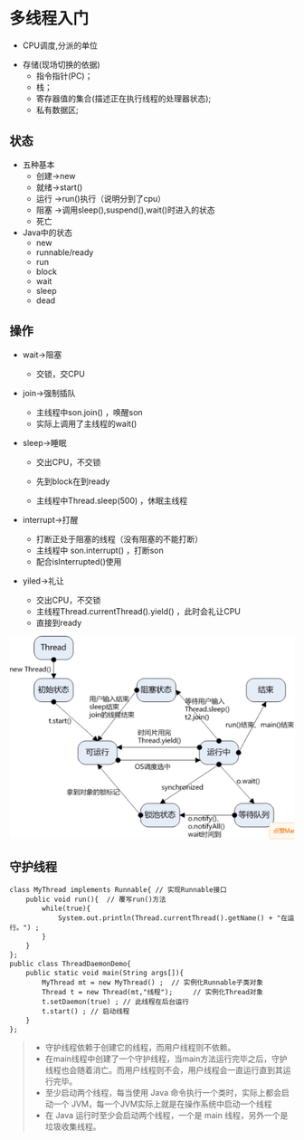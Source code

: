 # 多线程入门

* CPU调度,分派的单位

-  存储(现场切换的依据)
   -  指令指针(PC)；
   -  栈；
   -  寄存器值的集合(描述正在执行线程的处理器状态);
   -  私有数据区;

## 状态

* 五种基本
  * 创建->new
  * 就绪->start()
  * 运行 ->run()执行（说明分到了cpu）
  * 阻塞 ->调用sleep(),suspend(),wait()时进入的状态
  * 死亡
* Java中的状态
  * new
  * runnable/ready
  * run
  * block
  * wait
  * sleep
  * dead

## 操作

* wait->阻塞

  * 交锁，交CPU

* join->强制插队

  * 主线程中son.join() ，唤醒son
  * 实际上调用了主线程的wait()

* sleep->睡眠

  * 交出CPU，不交锁
  * 先到block在到ready

  * 主线程中Thread.sleep(500) ，休眠主线程

* interrupt->打醒

  * 打断正处于阻塞的线程（没有阻塞的不能打断）
  * 主线程中 son.interrupt() ，打断son
  * 配合isInterrupted()使用

* yiled->礼让

  * 交出CPU，不交锁
  * 主线程Thread.currentThread().yield() ，此时会礼让CPU
  * 直接到ready

![](https://raw.githubusercontent.com/BOTHSAVAGE/PicGo/master/image/20201208131819.png)

## 守护线程

```
class MyThread implements Runnable{ // 实现Runnable接口
    public void run(){  // 覆写run()方法
        while(true){
            System.out.println(Thread.currentThread().getName() + "在运行。") ;
        }
    }
};
public class ThreadDaemonDemo{
    public static void main(String args[]){
        MyThread mt = new MyThread() ;  // 实例化Runnable子类对象
        Thread t = new Thread(mt,"线程");     // 实例化Thread对象
        t.setDaemon(true) ; // 此线程在后台运行
        t.start() ; // 启动线程
    }
};
```

> * 守护线程依赖于创建它的线程，而用户线程则不依赖。
> * 在main线程中创建了一个守护线程，当main方法运行完毕之后，守护线程也会随着消亡。而用户线程则不会，用户线程会一直运行直到其运行完毕。
> * 至少启动两个线程，每当使用 Java 命令执行一个类时，实际上都会启动一个 JVM，每一个JVM实际上就是在操作系统中启动一个线程
> * 在 Java 运行时至少会启动两个线程，一个是 main 线程，另外一个是垃圾收集线程。